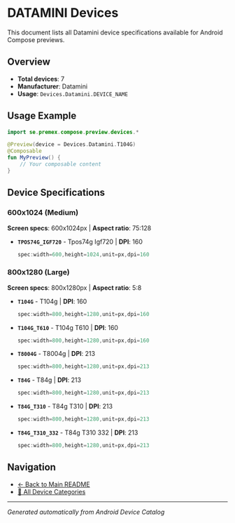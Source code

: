 # DATAMINI Devices

This document lists all Datamini device specifications available for Android Compose previews.

## Overview

- **Total devices**: 7
- **Manufacturer**: Datamini
- **Usage**: `Devices.Datamini.DEVICE_NAME`

## Usage Example

```kotlin
import se.premex.compose.preview.devices.*

@Preview(device = Devices.Datamini.T104G)
@Composable
fun MyPreview() {
    // Your composable content
}
```

## Device Specifications

### 600x1024 (Medium)

**Screen specs**: 600x1024px | **Aspect ratio**: 75:128

- **`TPOS74G_IGF720`** - Tpos74g Igf720 | **DPI**: 160
  ```kotlin
  spec:width=600,height=1024,unit=px,dpi=160
  ```

### 800x1280 (Large)

**Screen specs**: 800x1280px | **Aspect ratio**: 5:8

- **`T104G`** - T104g | **DPI**: 160
  ```kotlin
  spec:width=800,height=1280,unit=px,dpi=160
  ```

- **`T104G_T610`** - T104g T610 | **DPI**: 160
  ```kotlin
  spec:width=800,height=1280,unit=px,dpi=160
  ```

- **`T8004G`** - T8004g | **DPI**: 213
  ```kotlin
  spec:width=800,height=1280,unit=px,dpi=213
  ```

- **`T84G`** - T84g | **DPI**: 213
  ```kotlin
  spec:width=800,height=1280,unit=px,dpi=213
  ```

- **`T84G_T310`** - T84g T310 | **DPI**: 213
  ```kotlin
  spec:width=800,height=1280,unit=px,dpi=213
  ```

- **`T84G_T310_332`** - T84g T310 332 | **DPI**: 213
  ```kotlin
  spec:width=800,height=1280,unit=px,dpi=213
  ```

## Navigation

- [← Back to Main README](../../README.md)
- [📱 All Device Categories](../README.md)

---
*Generated automatically from Android Device Catalog*
